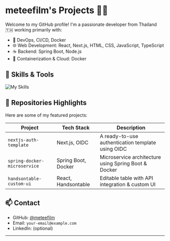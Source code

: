 # meteefilm's Projects 👨‍💻

Welcome to my GitHub profile! I'm a passionate developer from Thailand 🇹🇭 working primarily with:

- 🔧 DevOps, CI/CD, Docker
- 🌐 Web Development: React, Next.js, HTML, CSS, JavaScript, TypeScript
- ☕ Backend: Spring Boot, Node.js
- 🐳 Containerization & Cloud: Docker

## 🧠 Skills & Tools
![My Skills](https://skillicons.dev/icons?i=html,css,js,ts,react,nextjs,nodejs,spring,docker,kubernetes,git,linux)

## 📂 Repositories Highlights
Here are some of my featured projects:

| Project | Tech Stack | Description |
|--------|------------|-------------|
| `nextjs-auth-template` | Next.js, OIDC | A ready-to-use authentication template using OIDC |
| `spring-docker-microservice` | Spring Boot, Docker | Microservice architecture using Spring Boot & Docker |
| `handsontable-custom-ui` | React, Handsontable | Editable table with API integration & custom UI |

## 📫 Contact
- GitHub: [@meteefilm](https://github.com/meteefilm)
- Email: `your-email@example.com`
- LinkedIn: (optional)

---
